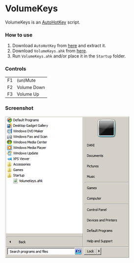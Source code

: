 # VolumeKeys
VolumeKeys is an [AutoHotKey](https://www.autohotkey.com) script.

### How to use
1. Download `AutoHotKey` from [here](https://www.autohotkey.com/download/ahk.zip) and extract it.
2. Download `VolumeKeys.ahk` from [here](https://github.com/daniel-barbu/VolumeKeys/releases/download/v2.0/VolumeKeys.ahk).
3. Run `VolumeKeys.ahk` and/or place it in the `Startup` folder.

### Controls
|    |             |
|:---|:------------|
| F1 | (un)Mute    |
| F2 | Volume Down |
| F3 | Volume Up   |

### Screenshot
![screenshot.png did not load correctly](/screenshot.png)
